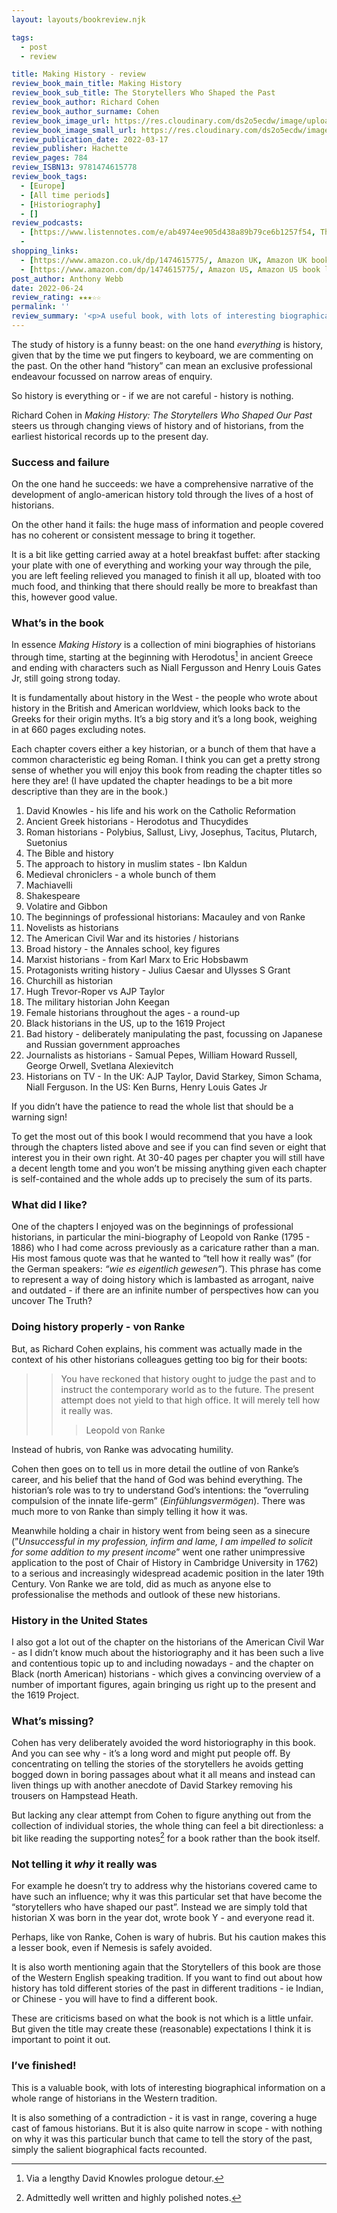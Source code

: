 ```yaml
---
layout: layouts/bookreview.njk

tags:
  - post
  - review

title: Making History - review
review_book_main_title: Making History
review_book_sub_title: The Storytellers Who Shaped the Past
review_book_author: Richard Cohen
review_book_author_surname: Cohen
review_book_image_url: https://res.cloudinary.com/ds2o5ecdw/image/upload/acovers/1474615775.02._SCL_.jpg
review_book_image_small_url: https://res.cloudinary.com/ds2o5ecdw/image/upload/acovers/1474615775.02._SCM_.jpg
review_publication_date: 2022-03-17
review_publisher: Hachette
review_pages: 784
review_ISBN13: 9781474615778
review_book_tags:
  - [Europe]
  - [All time periods]
  - [Historiography]
  - []
review_podcasts:
  - [https://www.listennotes.com/e/ab4974ee905d438a89b79ce6b1257f54, The World in Time / Lapham’s Quarterly, Episode 89 Richard Cohen]
  - 
shopping_links:
  - [https://www.amazon.co.uk/dp/1474615775/, Amazon UK, Amazon UK book link]
  - [https://www.amazon.com/dp/1474615775/, Amazon US, Amazon US book link]
post_author: Anthony Webb
date: 2022-06-24
review_rating: ★★★☆☆
permalink: ''
review_summary: '<p>A useful book, with lots of interesting biographical information on a whole range of historians from the Western tradition, starting with the Greeks and ending at the present day</p><p>But despite it‘s wide range, it is also quite narrow in scope - with nothing on why it was this particular bunch of historians that came to tell our story. Cohen simply tells us what happened - not why.</p>'
---
```

The study of history is a funny beast: on the one hand _everything_ is history, given that by the time we put fingers to keyboard, we are commenting on the past. On the other hand “history” can mean an exclusive professional endeavour focussed on narrow areas of enquiry.

So history is everything or - if we are not careful - history is nothing.

Richard Cohen in _Making History: The Storytellers Who Shaped Our Past_ steers us through changing views of history and of historians, from the earliest historical records up to the present day.

### Success and failure

On the one hand he succeeds: we have a comprehensive narrative of the development of anglo-american history told through the lives of a host of historians.

On the other hand it fails: the huge mass of information and people covered has no coherent or consistent message to bring it together.

It is a bit like getting carried away at a hotel breakfast buffet: after stacking your plate with one of everything and working your way through the pile, you are left feeling relieved you managed to finish it all up, bloated with too much food, and thinking that there should really be more to breakfast than this, however good value.

### What’s in the book

In essence _Making History_ is a collection of mini biographies of historians through time, starting at the beginning with Herodotus[^1] in ancient Greece and ending with characters such as Niall Fergusson and Henry Louis Gates Jr, still going strong today.

It is fundamentally about history in the West - the people who wrote about history in the British and American worldview, which looks back to the Greeks for their origin myths. It’s a big story and it’s a long book, weighing in at 660 pages excluding notes.

Each chapter covers either a key historian, or a bunch of them that have a common characteristic eg being Roman. I think you can get a pretty strong sense of whether you will enjoy this book from reading the chapter titles so here they are! (I have updated the chapter headings to be a bit more descriptive than they are in the book.)

1. David Knowles - his life and his work on the Catholic Reformation
2. Ancient Greek historians - Herodotus and Thucydides
3. Roman historians - Polybius, Sallust, Livy, Josephus, Tacitus, Plutarch, Suetonius
4. The Bible and history
5. The approach to history in muslim states - Ibn Kaldun
6. Medieval chroniclers - a whole bunch of them
7. Machiavelli
8. Shakespeare
9. Volatire and Gibbon
10. The beginnings of professional historians: Macauley and von Ranke
11. Novelists as historians
12. The American Civil War and its histories / historians
13. Broad history - the Annales school, key figures
14. Marxist historians - from Karl Marx to Eric Hobsbawm
15. Protagonists writing history - Julius Caesar and Ulysses S Grant
16. Churchill as historian
17. Hugh Trevor-Roper vs AJP Taylor
18. The military historian John Keegan
19. Female historians throughout the ages - a round-up
20. Black historians in the US, up to the 1619 Project
21. Bad history - deliberately manipulating the past, focussing on Japanese and Russian government approaches
22. Journalists as historians - Samual Pepes, William Howard Russell, George Orwell, Svetlana Alexievitch
23. Historians on TV - In the UK: AJP Taylor, David Starkey, Simon Schama, Niall Ferguson. In the US: Ken Burns, Henry Louis Gates Jr

If you didn’t have the patience to read the whole list that should be a warning sign!

To get the most out of this book I would recommend that you have a look through the chapters listed above and see if you can find seven or eight that interest you in their own right. At 30-40 pages per chapter you will still have a decent length tome and you won’t be missing anything given each chapter is self-contained and the whole adds up to precisely the sum of its parts.

### What did I like?

One of the chapters I enjoyed was on the beginnings of professional historians, in particular the mini-biography of Leopold von Ranke (1795 - 1886) who I had come across previously as a caricature rather than a man. His most famous quote was that he wanted to “tell how it really was” (for the German speakers: _“wie es eigentlich gewesen”_). This phrase has come to represent a way of doing history which is lambasted as arrogant, naive and outdated - if there are an infinite number of perspectives how can you uncover The Truth?

### Doing history properly - von Ranke

But, as Richard Cohen explains, his comment was actually made in the context of his other historians colleagues getting too big for their boots:

>> You have reckoned that history ought to judge the past and to instruct the contemporary world as to the future. The present attempt does not yield to that high office. It will merely tell how it really was.
>>> Leopold von Ranke

Instead of hubris, von Ranke was advocating humility.

Cohen then goes on to tell us in more detail the outline of von Ranke’s career, and his belief that the hand of God was behind everything. The historian’s role was to try to understand God’s intentions: the “overruling compulsion of the innate life-germ” (_Einfühlungsvermögen_). There was much more to von Ranke than simply telling it how it was.

Meanwhile holding a chair in history went from being seen as a sinecure (”_Unsuccessful in my profession, infirm and lame, I am impelled to solicit for some addition to my present income_” went one rather unimpressive application to the post of Chair of History in Cambridge University in 1762) to a serious and increasingly widespread academic position in the later 19th Century. Von Ranke we are told, did as much as anyone else to professionalise the methods and outlook of these new historians.

### History in the United States

I also got a lot out of the chapter on the historians of the American Civil War - as I didn’t know much about the historiography and it has been such a live and contentious topic up to and including nowadays - and the chapter on Black (north American) historians - which gives a convincing overview of a number of important figures, again bringing us right up to the present and the 1619 Project.

### What’s missing?

Cohen has very deliberately avoided the word historiography in this book. And you can see why - it’s a long word and might put people off. By concentrating on telling the stories of the storytellers he avoids getting bogged down in boring passages about what it all means and instead can liven things up with another anecdote of David Starkey removing his trousers on Hampstead Heath.

But lacking any clear attempt from Cohen to figure anything out from the collection of individual stories, the whole thing can feel a bit directionless: a bit like reading the supporting notes[^2] for a book rather than the book itself.

### Not telling it _why_ it really was

For example he doesn’t try to address why the historians covered came to have such an influence; why it was this particular set that have become the “storytellers who have shaped our past”. Instead we are simply told that historian X was born in the year dot, wrote book Y - and everyone read it.

Perhaps, like von Ranke, Cohen is wary of hubris. But his caution makes this a lesser book, even if Nemesis is safely avoided. 

It is also worth mentioning again that the Storytellers of this book are those of the Western English speaking tradition. If you want to find out about how history has told different stories of the past in different traditions - ie Indian, or Chinese - you will have to find a different book.

These are criticisms based on what the book is not which is a little unfair. But given the title may create these (reasonable) expectations I think it is important to point it out.

### I’ve finished!

This is a valuable book, with lots of interesting biographical information on a whole range of historians in the Western tradition.

It is also something of a contradiction - it is vast in range, covering a huge cast of famous historians. But it is also quite narrow in scope - with nothing on why it was this particular bunch that came to tell the story of the past, simply the salient biographical facts recounted.


[^1]: Via a lengthy David Knowles prologue detour.

[^2]: Admittedly well written and highly polished notes.